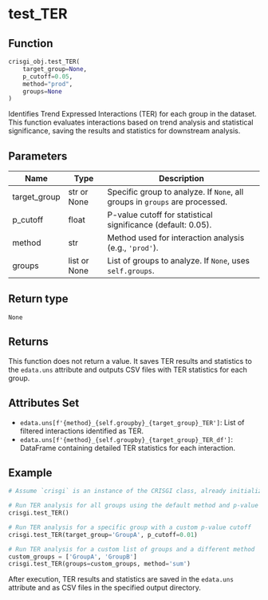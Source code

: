 # test_TER

## Function

```python
crisgi_obj.test_TER(
    target_group=None, 
    p_cutoff=0.05, 
    method="prod", 
    groups=None
)
```

Identifies Trend Expressed Interactions (TER) for each group in the dataset. This function evaluates interactions based on trend analysis and statistical significance, saving the results and statistics for downstream analysis.

## Parameters

| Name        | Type           | Description                                                                                |
|-------------|----------------|--------------------------------------------------------------------------------------------|
| target_group | str or None   | Specific group to analyze. If `None`, all groups in `groups` are processed.                |
| p_cutoff    | float          | P-value cutoff for statistical significance (default: 0.05).                               |
| method      | str            | Method used for interaction analysis (e.g., `'prod'`).                                     |
| groups      | list or None   | List of groups to analyze. If `None`, uses `self.groups`.                                  |

## Return type

`None`

## Returns

This function does not return a value. It saves TER results and statistics to the `edata.uns` attribute and outputs CSV files with TER statistics for each group.

## Attributes Set

- `edata.uns[f'{method}_{self.groupby}_{target_group}_TER']`: List of filtered interactions identified as TER.
- `edata.uns[f'{method}_{self.groupby}_{target_group}_TER_df']`: DataFrame containing detailed TER statistics for each interaction.

## Example

```python
# Assume `crisgi` is an instance of the CRISGI class, already initialized with data.

# Run TER analysis for all groups using the default method and p-value cutoff
crisgi.test_TER()

# Run TER analysis for a specific group with a custom p-value cutoff
crisgi.test_TER(target_group='GroupA', p_cutoff=0.01)

# Run TER analysis for a custom list of groups and a different method
custom_groups = ['GroupA', 'GroupB']
crisgi.test_TER(groups=custom_groups, method='sum')
```

After execution, TER results and statistics are saved in the `edata.uns` attribute and as CSV files in the specified output directory.
